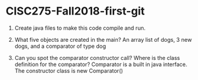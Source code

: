 # CISC275-Fall2018-first-git
1. Create java files to make this code compile and run.

2. What five objects are created in the main?
An array list of dogs, 3 new dogs, and a comparator of type dog 


3. Can you spot the comparator constructor call? Where is the class definition for the comparator?
Comparator is a built in java interface. The constructor class is new Comparator<Dog>()
